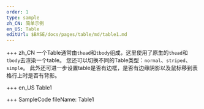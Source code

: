 ```yaml
--- 
order: 1
type: sample
zh_CN: 简单示例
en_US: Table
editUrl: $BASE/docs/pages/table/md/table1.md
---
```


+++ zh_CN
一个Table通常由<Code>thead</Code>和<Code>tbody</Code>组成，这里使用了原生的<Code>thead</Code>和<Code>tbody</Code>去渲染一个table。
 您还可以切换不同的Table类型：<Code>normal</Code>、<Code>striped</Code>、<Code>simple</Code>。
 此外还可进一步设置table是否有边框，是否有边缘阴影以及鼠标移到表格行上时是否有背影。

+++ en_US
Table1

+++ SampleCode
fileName: Table1
